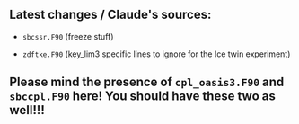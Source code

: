 ## Latest changes / Claude's sources:

- ```sbcssr.F90``` (freeze stuff)

- ```zdftke.F90``` (key_lim3 specific lines to ignore for the Ice twin experiment)


## Please mind the presence of ```cpl_oasis3.F90``` and ```sbccpl.F90``` here! You should have these two as well!!!


